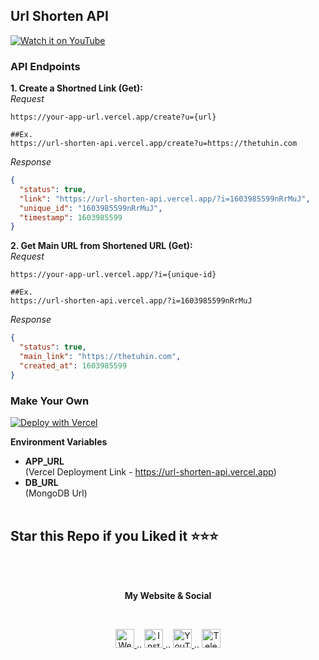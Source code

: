 ## Url Shorten API
[![Watch it on YouTube](https://img.shields.io/badge/Watch%20it%20on%20youtube-red?style=for-the-badge&logo=youtube "Watch it on YouTube")](https://youtu.be/TmSohwAM6Ss "Watch it on YouTube")

### API Endpoints
**1. Create a Shortned Link (Get):**<br>
*Request*

```
https://your-app-url.vercel.app/create?u={url}

##Ex.
https://url-shorten-api.vercel.app/create?u=https://thetuhin.com
```

*Response*

```json
{
  "status": true,
  "link": "https://url-shorten-api.vercel.app/?i=1603985599nRrMuJ",
  "unique_id": "1603985599nRrMuJ",
  "timestamp": 1603985599
}
```

**2. Get Main URL from Shortened URL (Get):**<br>
*Request*

```
https://your-app-url.vercel.app/?i={unique-id}

##Ex.
https://url-shorten-api.vercel.app/?i=1603985599nRrMuJ
```

*Response*

```json
{
  "status": true,
  "main_link": "https://thetuhin.com",
  "created_at": 1603985599
}
```

### Make Your Own
[![Deploy with Vercel](https://vercel.com/button)](https://vercel.com/new/git/external?repository-url=https%3A%2F%2Fgithub.com%2Fcachecleanerjeet%2Furl-shorten-api)

**Environment Variables**
- **APP_URL**<br>
(Vercel Deployment Link - https://url-shorten-api.vercel.app)
- **DB_URL**<br>
(MongoDB Url)<br><br>

## Star this Repo if you Liked it ⭐⭐⭐


<br><br>
<p align="center"> <b>My Website & Social</b></p>
<br>
<p align="center">
 
 <a href="https://tu.hin.life">
    <img alt="Website" width="30px" src="https://firebasestorage.googleapis.com/v0/b/webtuhin.appspot.com/o/githubstatic%2Fwebsite.svg?alt=media&token=5c3ea7e0-d4f7-4566-b78a-bdee6c65f03e" />
  </a>  
..
  <a href="https://www.instagram.com/jeeetpaul">
    <img alt="Instagram" width="30px" src="https://cdn.jsdelivr.net/npm/simple-icons@3.2.0/icons/instagram.svg" />
  </a>
..
  <a href="https://www.youtube.com/channel/UCa4FMtLpYcOBtjKOZgzTFNA">
    <img alt="YouTube" width="30px" src="https://cdn.jsdelivr.net/npm/simple-icons@3.2.0/icons/youtube.svg" />
  </a>
..
  <a href="https://telegram.dog/tprojects">
    <img alt="Telegram" width="30px" src="https://cdn.jsdelivr.net/npm/simple-icons@3.2.0/icons/telegram.svg" />
  </a>
  
</p>


